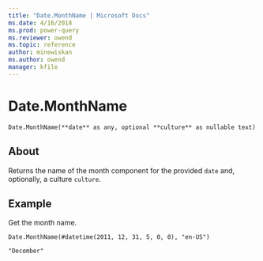```yaml
---
title: "Date.MonthName | Microsoft Docs"
ms.date: 4/16/2018
ms.prod: power-query
ms.reviewer: owend
ms.topic: reference
author: minewiskan
ms.author: owend
manager: kfile
---
```

# Date.MonthName

`Date.MonthName(**date** as any, optional **culture** as nullable text)`

## About
Returns the name of the month component for the provided `date` and, optionally, a culture `culture`.

## Example
Get the month name.

`Date.MonthName(#datetime(2011, 12, 31, 5, 0, 0), "en-US")`

`"December"`

  
